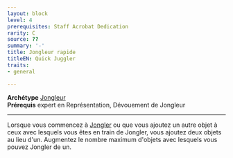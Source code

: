 ```yaml
---
layout: block
level: 4
prerequisites: Staff Acrobat Dedication
rarity: C
source: ??
summary: '-'
title: Jongleur rapide
titleEN: Quick Juggler
traits:
- general

---
```


<p><span id="ctl00_MainContent_DetailedOutput"><strong>Archétype</strong> <u><a href="https://2e.aonprd.com/Archetypes.aspx?ID=36">Jongleur</a></u><br><strong>Prérequis</strong> expert en Représentation, Dévouement de Jongleur<br></span></p>
<hr>
<p>Lorsque vous commencez à <a href="https://2e.aonprd.com/Feats.aspx?ID=1199">Jongler</a> ou que vous ajoutez un autre objet à ceux avec lesquels vous êtes en train de Jongler, vous ajoutez deux objets au lieu d'un. Augmentez le nombre maximum d'objets avec lesquels vous pouvez Jongler de un.&nbsp;</p>